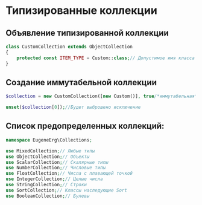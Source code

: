 # Типизированные коллекции #

## Объявление типизированной коллекции
```php
class CustomCollection extends ObjectCollection
{
    protected const ITEM_TYPE = Custom::class;// Допустимое имя класса элемента
}
```
## Создание иммутабельной коллекции
```php
$collection = new CustomCollection([new Custom()], true/*иммутабельная*/);

unset($collection[0]);//Будет выброшено исключение
```
## Список предопределенных коллекций:
```php
namespace EugeneErg\Collections;

use MixedCollection;// Любые типы
use ObjectCollection;// Объекты
use ScalarCollection;// Скалярные типы
use NumberCollection;// Числовые типы
use FloatCollection;// Числа с плавающей точкой
use IntegerCollection;// Целые числа
use StringCollection;// Строки
use SortCollection;// Классы наследующие Sort
use BooleanCollection;// Булевы 
```
